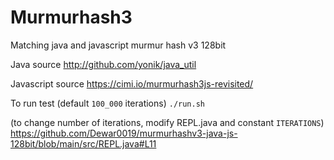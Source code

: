 # Murmurhash3

Matching java and javascript murmur hash v3 128bit

Java source
http://github.com/yonik/java_util

Javascript source
https://cimi.io/murmurhash3js-revisited/

To run test (default `100_000` iterations)
`./run.sh`

(to change number of iterations, modify REPL.java and constant `ITERATIONS`)
https://github.com/Dewar0019/murmurhashv3-java-js-128bit/blob/main/src/REPL.java#L11
